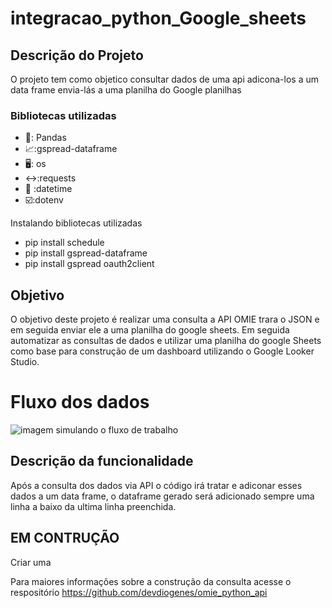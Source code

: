 # integracao_python_Google_sheets

## Descrição do Projeto
O projeto tem como objetico consultar dados de uma api adicona-los a um data frame envia-lás a uma planilha do Google planilhas

### Bibliotecas utilizadas
* 🐼: Pandas
* 📈:gspread-dataframe
* 🖥️: os
* ↔️:requests
* 📅 :datetime
* ☑️:dotenv

Instalando bibliotecas utilizadas

* pip install schedule
* pip install gspread-dataframe
* pip install gspread oauth2client

## Objetivo
O objetivo deste projeto é realizar uma consulta a API OMIE trara o JSON e em seguida enviar ele a uma planilha do google sheets. Em seguida automatizar as consultas de dados e utilizar uma planilha do google Sheets como base para construção de um dashboard utilizando o Google Looker Studio.

# Fluxo dos dados

![imagem simulando o fluxo de trabalho](https://drive.google.com/file/d/1AUxz9FuXx-DAsdr-M4IZ-wmsqdZezrvh/view?usp=sharing)

## Descrição da funcionalidade
Após a consulta dos dados via API o código irá tratar e adiconar esses dados a um data frame, o dataframe gerado será adicionado sempre uma linha a baixo da ultima linha preenchida. 

## EM CONTRUÇÃO
Criar uma 

Para maiores informações sobre a construção da consulta acesse o respositório <https://github.com/devdiogenes/omie_python_api>

